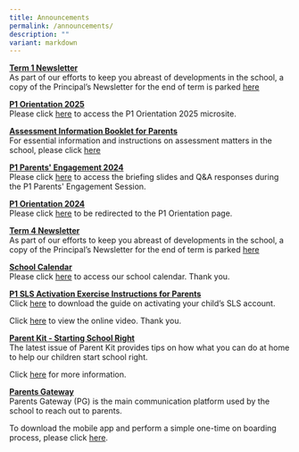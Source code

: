 ```yaml
---
title: Announcements
permalink: /announcements/
description: ""
variant: markdown
---
```

**<u>Term 1 Newsletter</u>** <br>
As part of our efforts to keep you abreast of developments in the school, a copy of the Principal’s Newsletter for the end of term is parked [here](/files/BGPS_147_24_Term_4_Letter_2024_Final_Version.pdf)

**<u>P1 Orientation 2025</u>** <br>
Please click [here](https://sites.google.com/moe.edu.sg/bedokgreenprimary) to access the P1 Orientation 2025 microsite. 

**<u>Assessment Information Booklet for Parents</u>** <br>
For essential information and instructions on assessment matters in the school, please click [here](/files/190124_assessment_information_booklet_2024_final2.pdf)

**<u>P1 Parents' Engagement 2024</u>** <br>
Please click [here](https://www.bedokgreenpri.moe.edu.sg/partners/home-school-partnership/parents-engagement-2024/) to access the briefing slides and Q&amp;A responses during the P1 Parents' Engagement Session. 

**<u>P1 Orientation 2024</u>** <br>
Please click [here](https://go.gov.sg/bgpsp12024) to be redirected to the P1 Orientation page. 

**<u>Term 4 Newsletter</u>** <br>
As part of our efforts to keep you abreast of developments in the school, a copy of the Principal’s Newsletter for the end of term is parked [here](/files/BGPS_147_24_Term_4_Letter_2024_Final_Version.pdf)

**<u>School Calendar</u>** <br>
Please click [here](/about-us/calendar) to access our school calendar.&nbsp;Thank you.

**<u>P1 SLS Activation Exercise Instructions for Parents</u>** <br>
Click [here](/partners/home-school-partnership/student-learning-space-sls-activation) to download the guide on activating your child’s SLS account.&nbsp;

Click&nbsp;[here](https://youtu.be/YTLJBmTqdYM)&nbsp;to view the online video.&nbsp;Thank you.

**<u>Parent Kit - Starting School Right</u>** <br>
The latest issue of Parent Kit provides tips on how what you can do at home to help our children start school right.

Click [here](/files/Parent%20Kit%20-%20Starting%20School%20Right%20Jan%202020.pdf)&nbsp;for more information.

**<u>Parents Gateway</u>** <br>
Parents Gateway (PG) is the main communication platform used by the school to reach out to parents.

To download&nbsp;the mobile app&nbsp;and perform a simple one-time on boarding process, please click [here](/partners/home-school-partnership/parent-resource-kit).